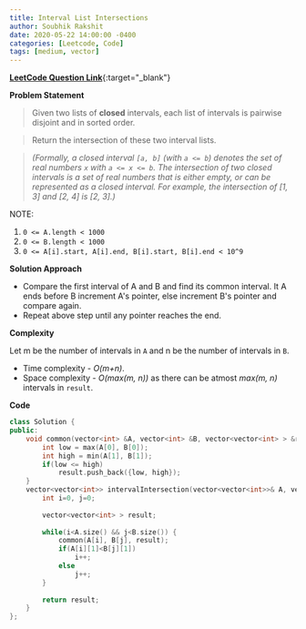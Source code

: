 ```yaml
---
title: Interval List Intersections
author: Soubhik Rakshit
date: 2020-05-22 14:00:00 -0400
categories: [Leetcode, Code]
tags: [medium, vector]
---
```


[**LeetCode Question Link**](https://leetcode.com/problems/interval-list-intersections/){:target="_blank"}

**Problem Statement**

> Given two lists of **closed** intervals, each list of intervals is pairwise disjoint and in sorted order.

> Return the intersection of these two interval lists.

> _(Formally, a closed interval `[a, b]` (with `a <= b`) denotes the set of real numbers `x` with `a <= x <= b`.  The intersection of two closed intervals is a set of real numbers that is either empty, or can be represented as a closed interval.  For example, the intersection of [1, 3] and [2, 4] is [2, 3].)_

NOTE:

1. `0 <= A.length < 1000`
2. `0 <= B.length < 1000`
3. `0 <= A[i].start, A[i].end, B[i].start, B[i].end < 10^9`

**Solution Approach**

* Compare the first interval of A and B and find its common interval. It A ends before B increment A's pointer, else increment B's pointer and compare again.
* Repeat above step until any pointer reaches the end.

**Complexity**

Let m be the number of intervals in `A` and n be the number of intervals in `B`.
* Time complexity - _O(m+n)_. 
* Space complexity - _O(max(m, n))_ as there can be atmost _max(m, n)_ intervals in `result`.

**Code**

```c++
class Solution {
public:
    void common(vector<int> &A, vector<int> &B, vector<vector<int> > &result) {
        int low = max(A[0], B[0]);
        int high = min(A[1], B[1]);
        if(low <= high)
            result.push_back({low, high});
    }
    vector<vector<int>> intervalIntersection(vector<vector<int>>& A, vector<vector<int>>& B) {
        int i=0, j=0;
        
        vector<vector<int> > result;
        
        while(i<A.size() && j<B.size()) {
            common(A[i], B[j], result);
            if(A[i][1]<B[j][1])
                i++;
            else
                j++;
        }
        
        return result;
    }
};
```